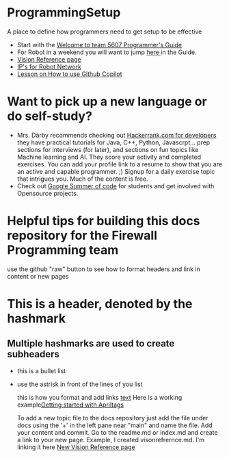 # ProgrammingSetup
A place to define how programmers need to get setup to be effective

* Start with the [Welcome to team 5607 Programmer's Guide
](https://github.com/FirewallRobotics/ProgrammingSetup/blob/main/docs/index.md#welcome-to-team-5607-programmers-guide)
* For Robot in a weekend you will want to jump [here
](https://github.com/FirewallRobotics/ProgrammingSetup/blob/main/docs/index.md#robot-in-a-weekend--riaw) in the Guide.
* [Vision Reference page](https://github.com/FirewallRobotics/ProgrammingSetup/blob/main/docs/visionreferences.md)
*  [IP's for Robot Network](https://docs.wpilib.org/en/stable/docs/networking/networking-introduction/ip-configurations.html)
*  [Lesson on How to use Github Copilot](https://github.com/skills/getting-started-with-github-copilot)

# Want to pick up a new language or do self-study?
* Mrs. Darby recommends checking out [Hackerrank.com for developers
](https://www.hackerrank.com/dashboard) they have practical tutorials for Java, C++, Python, Javascrpt... prep sections for interviews (for later), and sections on fun topics like Machine learning and AI. They score your activity and completed exercises. You can add your profile link to a resume to show that you are an active and capable programmer. ;) Signup for a daily exercise topic that intrigues you. Much of the content is free.
* Check out [Google Summer of code](https://summerofcode.withgoogle.com) for students and get involved with Opensource projects. 

# Helpful tips for building this docs repository for the Firewall Programming team
use the github "raw" button to see how to format headers and link in content or new pages

# This is a header, denoted by the hashmark
## Multiple hashmarks are used to create subheaders
* this is a bullet list
* use the astrisk in front of the lines of you list

  this is how you format and add links [text](url) Here is a working example[Getting started with Apriltags](https://pyimagesearch.com/2020/11/02/apriltag-with-python/)

  To add a new topic file to the docs repository just add the file under docs using the '+' in the left pane near "main" and name the file. Add your content and commit. Go to the readme.md or index.md and create a link to your new page.
  Example, I created visonrefrernce.md. I'm linking it here [New Vision Reference page](https://github.com/FirewallRobotics/ProgrammingSetup/blob/main/docs/visionrefernces.md)
